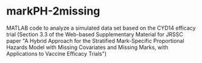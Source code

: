 # markPH-2missing
MATLAB code to analyze a simulated data set based on the CYD14 efficacy trial (Section 3.3 of the Web-based Supplementary Material for JRSSC paper "A Hybrid Approach for the Stratified Mark-Specific Proportional Hazards Model  with Missing Covariates and Missing Marks, with Applications to Vaccine Efficacy Trials") 
